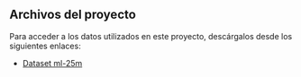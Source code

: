 ## Archivos del proyecto

Para acceder a los datos utilizados en este proyecto, descárgalos desde los siguientes enlaces:

- [Dataset ml-25m]([https://drive.google.com/link-al-archivo](https://drive.google.com/drive/folders/1knIoYdw68A4-UjGyN1SyhPRp9m4MdJy0))
